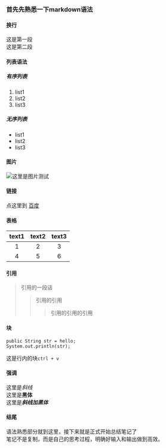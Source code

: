 
###  首先先熟悉一下markdown语法
  
  #### 换行   
  这是第一段  
  这是第二段
  #### 列表语法
  ##### 有序列表
  1. list1  
  2. list2
  3. list3
  ##### 无序列表
  + list1
  + list2
  + list3
  #### 图片
 ![这里是图片测试]()
  #### 链接
  点这里到 [百度](https://www.baidu.com)
  #### 表格
  |text1|text2|text3|
  |:-:|:-:|:-:|
  |1|2|3|
  |4|5|6|
  #### 引用
  >引用的一段话
  >>引用的引用
  >>>引用的引用的引用
  #### 块
  ```
  public String str = hello;
  System.out.println(str);
  ```
  这是行内的块`ctrl + v`
  #### 强调
  这里是*斜线*  
  这里是**黑体**  
  这里是***斜线加黑体***
  #### 结尾
  语法熟悉部分就到这里，接下来就是正式开始总结笔记了  
  笔记不是复制，而是自己的思考过程，明确好输入和输出做到高效。



